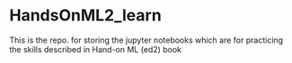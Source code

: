 # HandsOnML2_learn
This is the repo. for storing the jupyter notebooks which are for practicing the skills described in Hand-on ML (ed2) book
